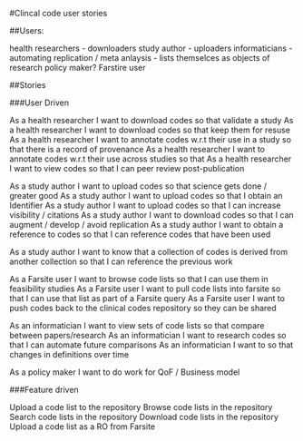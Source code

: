 #Clincal code user stories

##Users:
  
  health researchers - downloaders
  study author - uploaders
  informaticians - automating replication / meta anlaysis - lists themselces as objects of research
  policy maker?
  Farstire user

##Stories

###User Driven

As a health researcher I want to download codes so that validate a study
As a health researcher I want to download codes so that keep them for resuse
As a health researcher I want to annotate codes w.r.t their use in a study so that there is a record of provenance 
As a health researcher I want to annotate codes w.r.t their use across studies so that 
As a health researcher I want to view codes so that I can peer review post-publication

As a study author I want to upload codes so that science gets done / greater good
As a study author I want to upload codes so that I obtain an Identifier
As a study author I want to upload codes so that I can increase visibility / citations
As a study author I want to download codes so that I can augment / develop / avoid replication 
As a study author I want to obtain a reference to codes so that I can reference codes that have been used

As a study author I want to know that a collection of codes is derived from another collection so that I can reference the previous work

As a Farsite user I want to browse code lists so that I can use them in feasibility studies
As a Farsite user I want to pull code lists into farsite so that I can use that list as part of a Farsite query
As a Farsite user I want to push codes back to the clinical codes repository so they can be shared

As an informatician I want to view sets of code lists so that compare between papers/research
As an informatician I want to research codes so that I can automate future comparisons
As an informatician I want to  so that changes in definitions over time

As a policy maker I want to do work for QoF / Business model


###Feature driven

Upload a code list to the repository
Browse code lists in the repository
Search code lists in the repository
Download code lists in the repository
Upload a code list as a RO from Farsite

  